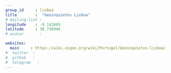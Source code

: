 ```yaml
---
group_id     : lisboa
title        :  "Geoinquietos Lisboa"
# mailing-list :
longitude    : -9.142685
latitude     : 38.736946
# avatar       :

websites:
  main     : https://wiki.osgeo.org/wiki/Portugal/Geoinquietos-lisboa/
#  twitter  :
#  github   :
#  telegram   : 
---
```

